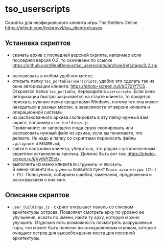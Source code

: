 # tso_userscripts

Скрипты для неофициального клиента игры The Settlers Online https://github.com/fedorovvl/tso_client/releases

## Установка скриптов
- скачать архив с последней версией скрипта, например если последняя версия 0.2, то скачиваем по ссылке https://github.com/RealDenius/tso_userscripts/archive/refs/tags/0.2.zip ;
- распаковать в любом удобном месте;
- открыть папку ```tso_portable/userscripts```, удобно это сделать так из окна авторизации клиента: https://photo-screen.ru/i/bD7xYf7CS . Откроется папка ```tso_portable```, переходите в ```userscripts```. Если окно авторизации быстро закрывается на старте клиента, то придется поискать нужную папку средствами Windows, потому что она может находиться в разных местах, в зависимости от версии клиента и операционной системы;
- из распакованного архива скопировать в эту папку нужный вам скрипт, например ```user_buildings.js```.\
  Примечание: не запрещено сюда сразу скопировать или распаковать нужный файл из архива, если вы понимаете, что делаете. Не надо в папку со скриптами переносить файлы ```.gitignore``` и ```README.md```;
- зайти в настройки клиента, убедиться, что рядом с установленным скриптом установлена галочка. Должно быть вот так: https://photo-screen.ru/i/VytNYZEcb ; 
- выполнить из меню клиента ```Инструменты``` -> ```Обновить```.\
  В меню клиента ```Инструменты``` появится пункт ```Поиск архитектуры (Ctrl + F9)```. Пользуемся, собираем ошибки, замечания, предложения и рассказываем о них мне. 

## Описание скриптов
- ```user_buildings.js``` - скрипт открывает панель со списком архитектуры острова. Позволяет смотреть арху по уровню ее улучшения, искать по имени, найти ту арху, которую можно улучшить. Отдельно есть возможность посмотреть разрушаемые горы, что может быть полезно высокоуровневым игрокам, которые очищают остров для высвобождения места для полезной архитектуры.
